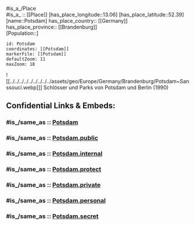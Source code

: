 ﻿---
confidential: public
isDeleted: false
location:
- 52.39
- 13.06
mapmarker: city
mapzoom:
- 7
- 12
SpocWebEntityId: 33493
tags:
- geo/City
type: City
---

#is_a_/Place  
#is_a_ :: [[Place]] 
[has_place_longitude::13.06] 
[has_place_latitude::52.39] 
[name::Potsdam] 
has_place_country:: [[Germany]]  
has_place_province:: [[Brandenburg]]  
[Population::] 



```leaflet
id: Potsdam
coordinates: [[Potsdam]] 
markerFile: [[Potsdam]] 
defaultZoom: 11 
maxZoom: 18
```


![[../../../../../../../../../assets/geo/Europe/Germany/Brandenburg/Potsdam~Sanssouci.webp]]] 
Schlösser und Parks von Potsdam und Berlin (1990)


## Confidential Links & Embeds: 

### #is_/same_as :: [Potsdam](/_Standards/Earth/Continent/Europe/Europe~Central/Germany/Germany~East/Brandenburg/counties~Brandenburg/Potsdam.md) 

### #is_/same_as :: [Potsdam.public](/_public/Earth/Continent/Europe/Europe~Central/Germany/Germany~East/Brandenburg/counties~Brandenburg/Potsdam.public.md) 

### #is_/same_as :: [Potsdam.internal](/_internal/Earth/Continent/Europe/Europe~Central/Germany/Germany~East/Brandenburg/counties~Brandenburg/Potsdam.internal.md) 

### #is_/same_as :: [Potsdam.protect](/_protect/Earth/Continent/Europe/Europe~Central/Germany/Germany~East/Brandenburg/counties~Brandenburg/Potsdam.protect.md) 

### #is_/same_as :: [Potsdam.private](/_private/Earth/Continent/Europe/Europe~Central/Germany/Germany~East/Brandenburg/counties~Brandenburg/Potsdam.private.md) 

### #is_/same_as :: [Potsdam.personal](/_personal/Earth/Continent/Europe/Europe~Central/Germany/Germany~East/Brandenburg/counties~Brandenburg/Potsdam.personal.md) 

### #is_/same_as :: [Potsdam.secret](/_secret/Earth/Continent/Europe/Europe~Central/Germany/Germany~East/Brandenburg/counties~Brandenburg/Potsdam.secret.md)

